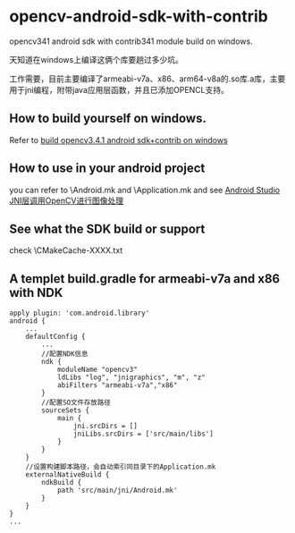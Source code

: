 # opencv-android-sdk-with-contrib
opencv341 android sdk with contrib341 module build on windows.

天知道在windows上编译这俩个库要趟过多少坑。

工作需要，目前主要编译了armeabi-v7a、x86、arm64-v8a的.so库.a库，主要用于jni编程，附带java应用层函数，并且已添加OPENCL支持。

## How to build yourself on windows.

Refer to [build opencv3.4.1 android sdk+contrib on windows](https://me.aimao.co/2018/04/build-opencv3-4-1-android-sdkcontrib-on-windows/ "build opencv3.4.1 android sdk+contrib on windows")

## How to use in your android project

you can refer to \Android.mk and \Application.mk
and see [Android Studio JNI层调用OpenCV进行图像处理](https://me.aimao.co/2018/03/android-studio-jni-opencv/ "Android Studio JNI层调用OpenCV进行图像处理")

## See what the SDK build or support
 check \CMakeCache-XXXX.txt

## A templet build.gradle for armeabi-v7a and x86 with NDK

```
apply plugin: 'com.android.library'
android {
    ...
    defaultConfig {
        ...
        //配置NDK信息
        ndk {
            moduleName "opencv3"
            ldLibs "log", "jnigraphics", "m", "z"
            abiFilters "armeabi-v7a","x86"
        }
        //配置SO文件存放路径
        sourceSets {
            main {
                jni.srcDirs = []
                jniLibs.srcDirs = ['src/main/libs']
            }
        }
    }
    //设置构建脚本路径，会自动索引同目录下的Application.mk
    externalNativeBuild {
        ndkBuild {
            path 'src/main/jni/Android.mk'
        }
    }
}
...
```

